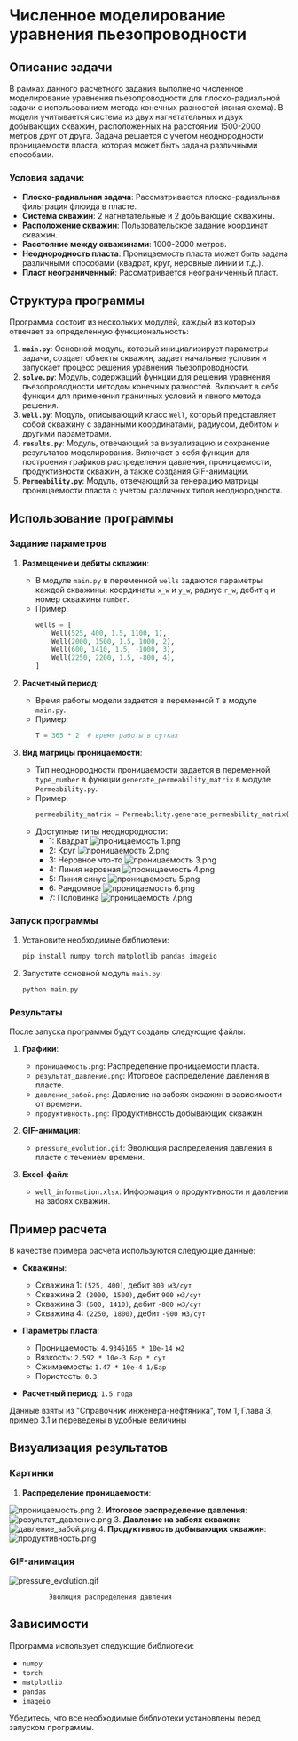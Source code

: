 # Численное моделирование уравнения пьезопроводности 

## Описание задачи

В рамках данного расчетного задания выполнено численное моделирование уравнения пьезопроводности для плоско-радиальной задачи с использованием метода конечных разностей (явная схема). В модели учитывается система из двух нагнетательных и двух добывающих скважин, расположенных на расстоянии 1500-2000 метров друг от друга. Задача решается с учетом неоднородности проницаемости пласта, которая может быть задана различными способами.

### Условия задачи:
- **Плоско-радиальная задача**: Рассматривается плоско-радиальная фильтрация флюида в пласте.
- **Система скважин**: 2 нагнетательные и 2 добывающие скважины.
- **Расположение скважин**: Пользовательское задание координат скважин.
- **Расстояние между скважинами**: 1000-2000 метров.
- **Неоднородность пласта**: Проницаемость пласта может быть задана различными способами (квадрат, круг, неровные линии и т.д.).
- **Пласт неограниченный**: Рассматривается неограниченный пласт.

## Структура программы

Программа состоит из нескольких модулей, каждый из которых отвечает за определенную функциональность:

1. **`main.py`**: Основной модуль, который инициализирует параметры задачи, создает объекты скважин, задает начальные условия и запускает процесс решения уравнения пьезопроводности.
2. **`solve.py`**: Модуль, содержащий функции для решения уравнения пьезопроводности методом конечных разностей. Включает в себя функции для применения граничных условий и явного метода решения.
3. **`well.py`**: Модуль, описывающий класс `Well`, который представляет собой скважину с заданными координатами, радиусом, дебитом и другими параметрами.
4. **`results.py`**: Модуль, отвечающий за визуализацию и сохранение результатов моделирования. Включает в себя функции для построения графиков распределения давления, проницаемости, продуктивности скважин, а также создания GIF-анимации.
5. **`Permeability.py`**: Модуль, отвечающий за генерацию матрицы проницаемости пласта с учетом различных типов неоднородности.

## Использование программы

### Задание параметров

1. **Размещение и дебиты скважин**:
   - В модуле `main.py` в переменной `wells` задаются параметры каждой скважины: координаты `x_w` и `y_w`, радиус `r_w`, дебит `q` и номер скважины `number`.
   - Пример:
     ```python
     wells = [
         Well(525, 400, 1.5, 1100, 1),
         Well(2000, 1500, 1.5, 1000, 2),
         Well(600, 1410, 1.5, -1000, 3),
         Well(2250, 2200, 1.5, -800, 4),
     ]
     ```

2. **Расчетный период**:
   - Время работы модели задается в переменной `T` в модуле `main.py`.
   - Пример:
     ```python
     T = 365 * 2  # время работы в сутках
     ```

3. **Вид матрицы проницаемости**:
   - Тип неоднородности проницаемости задается в переменной `type_number` в функции `generate_permeability_matrix` в модуле `Permeability.py`.
   - Пример:
     ```python
     permeability_matrix = Permeability.generate_permeability_matrix(X, Y, permeability, 3)
     ```
   - Доступные типы неоднородности:
     - 1: Квадрат
     ![проницаемость 1.png](%D0%9D%D0%B5%D1%84%D1%82%D0%B5%D0%B3%D0%B0%D0%B7%20%D0%A0%D0%B5%D1%81%D1%87%D0%B5%D1%82%D0%BA%D0%B0%2Fresults%20files%2F%D0%B4%D0%BB%D1%8F%20%D0%BE%D1%82%D1%87%D0%B5%D1%82%D0%B0%2F%D0%BF%D1%80%D0%BE%D0%BD%D0%B8%D1%86%D0%B0%D0%B5%D0%BC%D0%BE%D1%81%D1%82%D1%8C%201.png)
     - 2: Круг
     ![проницаемость 2.png](%D0%9D%D0%B5%D1%84%D1%82%D0%B5%D0%B3%D0%B0%D0%B7%20%D0%A0%D0%B5%D1%81%D1%87%D0%B5%D1%82%D0%BA%D0%B0%2Fresults%20files%2F%D0%B4%D0%BB%D1%8F%20%D0%BE%D1%82%D1%87%D0%B5%D1%82%D0%B0%2F%D0%BF%D1%80%D0%BE%D0%BD%D0%B8%D1%86%D0%B0%D0%B5%D0%BC%D0%BE%D1%81%D1%82%D1%8C%202.png)
     - 3: Неровное что-то
     ![проницаемость 3.png](%D0%9D%D0%B5%D1%84%D1%82%D0%B5%D0%B3%D0%B0%D0%B7%20%D0%A0%D0%B5%D1%81%D1%87%D0%B5%D1%82%D0%BA%D0%B0%2Fresults%20files%2F%D0%B4%D0%BB%D1%8F%20%D0%BE%D1%82%D1%87%D0%B5%D1%82%D0%B0%2F%D0%BF%D1%80%D0%BE%D0%BD%D0%B8%D1%86%D0%B0%D0%B5%D0%BC%D0%BE%D1%81%D1%82%D1%8C%203.png)
     - 4: Линия неровная
     ![проницаемость 4.png](%D0%9D%D0%B5%D1%84%D1%82%D0%B5%D0%B3%D0%B0%D0%B7%20%D0%A0%D0%B5%D1%81%D1%87%D0%B5%D1%82%D0%BA%D0%B0%2Fresults%20files%2F%D0%B4%D0%BB%D1%8F%20%D0%BE%D1%82%D1%87%D0%B5%D1%82%D0%B0%2F%D0%BF%D1%80%D0%BE%D0%BD%D0%B8%D1%86%D0%B0%D0%B5%D0%BC%D0%BE%D1%81%D1%82%D1%8C%204.png)
     - 5: Линия синус
     ![проницаемость 5.png](%D0%9D%D0%B5%D1%84%D1%82%D0%B5%D0%B3%D0%B0%D0%B7%20%D0%A0%D0%B5%D1%81%D1%87%D0%B5%D1%82%D0%BA%D0%B0%2Fresults%20files%2F%D0%B4%D0%BB%D1%8F%20%D0%BE%D1%82%D1%87%D0%B5%D1%82%D0%B0%2F%D0%BF%D1%80%D0%BE%D0%BD%D0%B8%D1%86%D0%B0%D0%B5%D0%BC%D0%BE%D1%81%D1%82%D1%8C%205.png)
     - 6: Рандомное
     ![проницаемость 6.png](%D0%9D%D0%B5%D1%84%D1%82%D0%B5%D0%B3%D0%B0%D0%B7%20%D0%A0%D0%B5%D1%81%D1%87%D0%B5%D1%82%D0%BA%D0%B0%2Fresults%20files%2F%D0%B4%D0%BB%D1%8F%20%D0%BE%D1%82%D1%87%D0%B5%D1%82%D0%B0%2F%D0%BF%D1%80%D0%BE%D0%BD%D0%B8%D1%86%D0%B0%D0%B5%D0%BC%D0%BE%D1%81%D1%82%D1%8C%206.png)
     - 7: Половинка
     ![проницаемость 7.png](%D0%9D%D0%B5%D1%84%D1%82%D0%B5%D0%B3%D0%B0%D0%B7%20%D0%A0%D0%B5%D1%81%D1%87%D0%B5%D1%82%D0%BA%D0%B0%2Fresults%20files%2F%D0%B4%D0%BB%D1%8F%20%D0%BE%D1%82%D1%87%D0%B5%D1%82%D0%B0%2F%D0%BF%D1%80%D0%BE%D0%BD%D0%B8%D1%86%D0%B0%D0%B5%D0%BC%D0%BE%D1%81%D1%82%D1%8C%207.png)
### Запуск программы

1. Установите необходимые библиотеки:
   ```bash
   pip install numpy torch matplotlib pandas imageio
   ```

2. Запустите основной модуль `main.py`:
   ```bash
   python main.py
   ```

### Результаты

После запуска программы будут созданы следующие файлы:

1. **Графики**:
   - `проницаемость.png`: Распределение проницаемости пласта.
   - `результат_давление.png`: Итоговое распределение давления в пласте.
   - `давление_забой.png`: Давление на забоях скважин в зависимости от времени.
   - `продуктивность.png`: Продуктивность добывающих скважин.

2. **GIF-анимация**:
   - `pressure_evolution.gif`: Эволюция распределения давления в пласте с течением времени.

3. **Excel-файл**:
   - `well_information.xlsx`: Информация о продуктивности и давлении на забоях скважин.

## Пример расчета

В качестве примера расчета используются следующие данные:

- **Скважины**:
  - Скважина 1: `(525, 400)`, дебит `800 м3/сут`
  - Скважина 2: `(2000, 1500)`, дебит `900 м3/сут`
  - Скважина 3: `(600, 1410)`, дебит `-800 м3/сут`
  - Скважина 4: `(2250, 1800)`, дебит `-900 м3/сут`

- **Параметры пласта**:
  - Проницаемость: `4.9346165 * 10e-14 м2`
  - Вязкость: `2.592 * 10e-3 Бар * сут`
  - Сжимаемость: `1.47 * 10e-4 1/Бар`
  - Пористость: `0.3`

- **Расчетный период**: `1.5 года`

Данные взяты из "Справочник инженера-нефтяника", том 1, Глава 3, пример 3.1 и переведены в удобные величины

## Визуализация результатов

### Картинки

1. **Распределение проницаемости**:

![проницаемость.png](%D0%9D%D0%B5%D1%84%D1%82%D0%B5%D0%B3%D0%B0%D0%B7%20%D0%A0%D0%B5%D1%81%D1%87%D0%B5%D1%82%D0%BA%D0%B0%2Fresults%20files%2F%D0%BF%D1%80%D0%BE%D0%BD%D0%B8%D1%86%D0%B0%D0%B5%D0%BC%D0%BE%D1%81%D1%82%D1%8C.png)
2. **Итоговое распределение давления**:
   ![результат_давление.png](%D0%9D%D0%B5%D1%84%D1%82%D0%B5%D0%B3%D0%B0%D0%B7%20%D0%A0%D0%B5%D1%81%D1%87%D0%B5%D1%82%D0%BA%D0%B0%2Fresults%20files%2F%D1%80%D0%B5%D0%B7%D1%83%D0%BB%D1%8C%D1%82%D0%B0%D1%82_%D0%B4%D0%B0%D0%B2%D0%BB%D0%B5%D0%BD%D0%B8%D0%B5.png)
3. **Давление на забоях скважин**:
   ![давление_забой.png](%D0%9D%D0%B5%D1%84%D1%82%D0%B5%D0%B3%D0%B0%D0%B7%20%D0%A0%D0%B5%D1%81%D1%87%D0%B5%D1%82%D0%BA%D0%B0%2Fresults%20files%2F%D0%B4%D0%B0%D0%B2%D0%BB%D0%B5%D0%BD%D0%B8%D0%B5_%D0%B7%D0%B0%D0%B1%D0%BE%D0%B9.png)
4. **Продуктивность добывающих скважин**:
   ![продуктивность.png](%D0%9D%D0%B5%D1%84%D1%82%D0%B5%D0%B3%D0%B0%D0%B7%20%D0%A0%D0%B5%D1%81%D1%87%D0%B5%D1%82%D0%BA%D0%B0%2Fresults%20files%2F%D0%BF%D1%80%D0%BE%D0%B4%D1%83%D0%BA%D1%82%D0%B8%D0%B2%D0%BD%D0%BE%D1%81%D1%82%D1%8C.png)
### GIF-анимация
![pressure_evolution.gif](%D0%9D%D0%B5%D1%84%D1%82%D0%B5%D0%B3%D0%B0%D0%B7%20%D0%A0%D0%B5%D1%81%D1%87%D0%B5%D1%82%D0%BA%D0%B0%2Fresults%20files%2Fpressure_evolution.gif)


              Эволюция распределения давления



## Зависимости

Программа использует следующие библиотеки:

- `numpy`
- `torch`
- `matplotlib`
- `pandas`
- `imageio`

Убедитесь, что все необходимые библиотеки установлены перед запуском программы.


